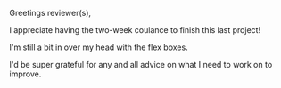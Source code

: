 Greetings reviewer(s),

I appreciate having the two-week coulance to finish this last project!

I'm still a bit in over my head with the flex boxes.

I'd be super grateful for any and all advice on what I need to work on to improve.
